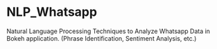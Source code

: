 # NLP_Whatsapp
Natural Language Processing Techniques to Analyze Whatsapp Data in Bokeh application. (Phrase Identification, Sentiment Analysis, etc.)


